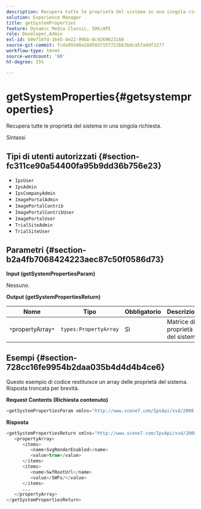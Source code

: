```yaml
---
description: Recupera tutte le proprietà del sistema in una singola richiesta.
solution: Experience Manager
title: getSystemProperties
feature: Dynamic Media Classic, SDK/API
role: Developer,Admin
exl-id: b0ef16fd-1645-4e22-99bb-8c9269623168
source-git-commit: fcda99340a18d5037157723bb3bdca5fa9df3277
workflow-type: tm+mt
source-wordcount: '60'
ht-degree: 15%

---
```


# getSystemProperties{#getsystemproperties}

Recupera tutte le proprietà del sistema in una singola richiesta.

Sintassi

## Tipi di utenti autorizzati {#section-fc311ce90a54400fa95b9dd36b756e23}

* `IpsUser`
* `IpsAdmin`
* `IpsCompanyAdmin`
* `ImagePortalAdmin`
* `ImagePortalContrib`
* `ImagePortalContribUser`
* `ImagePortalUser`
* `TrialSiteAdmin`
* `TrialSiteUser`

## Parametri {#section-b2a4fb7068424223aec87c50f0586d73}

**Input (getSystemPropertiesParam)**

Nessuno.

**Output (getSystemPropertiesReturn)**

| Nome | Tipo | Obbligatorio | Descrizione |
|---|---|---|---|
| `*`propertyArray`*` | `types:PropertyArray` | Sì | Matrice di proprietà del sistema. |

## Esempi {#section-728cc16fe9954b2daa035b4d4d4b4ce6}

Questo esempio di codice restituisce un array delle proprietà del sistema. Risposta troncata per brevità.

**Request Contents (Richiesta contenuto)**

```java
<getSystemPropertiesParam xmlns="http://www.scene7.com/IpsApi/xsd/2008-09-10"/>
```

**Risposta**

```java
<getSystemPropertiesReturn xmlns="http://www.scene7.com/IpsApi/xsd/2008-09-10"> 
   <propertyArray> 
      <items> 
         <name>SvgRenderEnabled</name> 
         <value>true</value> 
      </items> 
      <items> 
         <name>SwfRootUrl</name> 
         <value>/SWFs/</value> 
      </items> 
      ... 
   </propertyArray> 
</getSystemPropertiesReturn>
```

